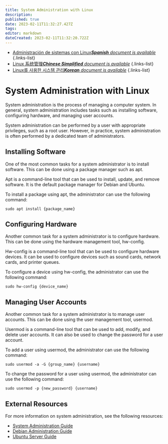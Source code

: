 ```yaml
---
title: System Administration with Linux
description: 
published: true
date: 2023-02-11T11:32:27.427Z
tags: 
editor: markdown
dateCreated: 2023-02-11T11:32:20.722Z
---
```


- [Administración de sistemas con Linux***Spanish** document is available*](/es/Knowledge-base/Linux/system-administration-with-linux)
{.links-list}
- [Linux 系统管理***Chinese Simplified** document is available*](/zh/Knowledge-base/Linux/system-administration-with-linux)
{.links-list}
- [Linux를 사용한 시스템 관리***Korean** document is available*](/ko/Knowledge-base/Linux/system-administration-with-linux)
{.links-list}


# System Administration with Linux

System administration is the process of managing a computer system. In general, system administration includes tasks such as installing software, configuring hardware, and managing user accounts.

System administration can be performed by a user with appropriate privileges, such as a root user. However, in practice, system administration is often performed by a dedicated team of administrators.

## Installing Software

One of the most common tasks for a system administrator is to install software. This can be done using a package manager such as apt.

Apt is a command-line tool that can be used to install, update, and remove software. It is the default package manager for Debian and Ubuntu.

To install a package using apt, the administrator can use the following command:

```
sudo apt install {package_name}
```

## Configuring Hardware

Another common task for a system administrator is to configure hardware. This can be done using the hardware management tool, hw-config.

Hw-config is a command-line tool that can be used to configure hardware devices. It can be used to configure devices such as sound cards, network cards, and printer queues.

To configure a device using hw-config, the administrator can use the following command:

```
sudo hw-config {device_name}
```

## Managing User Accounts

Another common task for a system administrator is to manage user accounts. This can be done using the user management tool, usermod.

Usermod is a command-line tool that can be used to add, modify, and delete user accounts. It can also be used to change the password for a user account.

To add a user using usermod, the administrator can use the following command:

```
sudo usermod -a -G {group_name} {username}
```

To change the password for a user using usermod, the administrator can use the following command:

```
sudo usermod -p {new_password} {username}
```

## External Resources

For more information on system administration, see the following resources:

- [System Administration Guide](https://www.tldp.org/LDP/sag/html/)
- [Debian Administration Guide](https://debian-handbook.info/browse/stable/)
- [Ubuntu Server Guide](https://help.ubuntu.com/lts/serverguide/index.html)